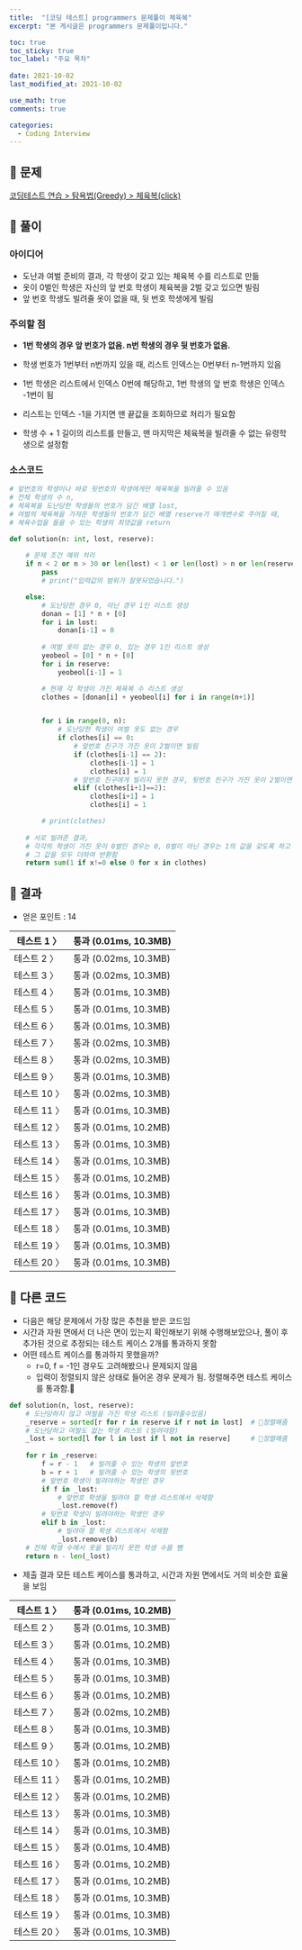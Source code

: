 ```yaml
---
title:  "[코딩 테스트] programmers 문제풀이 체육복"
excerpt: "본 게시글은 programmers 문제풀이입니다."

toc: true
toc_sticky: true
toc_label: "주요 목차"
 
date: 2021-10-02
last_modified_at: 2021-10-02

use_math: true
comments: true

categories:
  - Coding Interview
---
```


## 🚀 문제
[코딩테스트 연습 > 탐욕법(Greedy) > 체육복(click)](https://programmers.co.kr/learn/courses/30/lessons/42862?language=python3)



## 📌 풀이

### 아이디어

- 도난과 여벌 준비의 결과, 각 학생이 갖고 있는 체육복 수를 리스트로 만듦
- 옷이 0벌인 학생은 자신의 앞 번호 학생이 체육복을 2벌 갖고 있으면 빌림
- 앞 번호 학생도 빌려줄 옷이 없을 때, 뒷 번호 학생에게 빌림

### 주의할 점

- **1번 학생의 경우 앞 번호가 없음. n번 학생의 경우 뒷 번호가 없음.**

- 학생 번호가 1번부터 n번까지 있을 때, 리스트 인덱스는 0번부터 n-1번까지 있음
- 1번 학생은 리스트에서 인덱스 0번에 해당하고, 1번 학생의 앞 번호 학생은 인덱스 -1번이 됨
- 리스트는 인덱스 -1을 가지면 맨 끝값을 조회하므로 처리가 필요함
- 학생 수 + 1 길이의 리스트를 만들고, 맨 마지막은 체육복을 빌려줄 수 없는 유령학생으로 설정함



### 소스코드

```python
# 앞번호의 학생이나 바로 뒷번호의 학생에게만 체육복을 빌려줄 수 있음
# 전체 학생의 수 n,
# 체육복을 도난당한 학생들의 번호가 담긴 배열 lost,
# 여벌의 체육복을 가져온 학생들의 번호가 담긴 배열 reserve가 매개변수로 주어질 때,
# 체육수업을 들을 수 있는 학생의 최댓값을 return

def solution(n: int, lost, reserve):
    
    # 문제 조건 예외 처리
    if n < 2 or n > 30 or len(lost) < 1 or len(lost) > n or len(reserve) < 1 or len(reserve) > n:
        pass
        # print("입력값의 범위가 잘못되었습니다.")

    else:
        # 도난당한 경우 0, 아닌 경우 1인 리스트 생성
        donan = [1] * n + [0]
        for i in lost:
            donan[i-1] = 0
            
        # 여벌 옷이 없는 경우 0, 있는 경우 1인 리스트 생성
        yeobeol = [0] * n + [0]
        for i in reserve:
            yeobeol[i-1] = 1

        # 현재 각 학생이 가진 체육복 수 리스트 생성
        clothes = [donan[i] + yeobeol[i] for i in range(n+1)]


        for i in range(0, n):
            # 도난당한 학생이 여벌 옷도 없는 경우
            if clothes[i] == 0:
                # 앞번호 친구가 가진 옷이 2벌이면 빌림
                if (clothes[i-1] == 2):
                    clothes[i-1] = 1
                    clothes[i] = 1
                # 앞번호 친구에게 빌리지 못한 경우, 뒷번호 친구가 가진 옷이 2벌이면 빌림
                elif (clothes[i+1]==2):
                    clothes[i+1] = 1
                    clothes[i] = 1

        # print(clothes)
    
    # 서로 빌려준 결과, 
    # 각각의 학생이 가진 옷이 0벌인 경우는 0, 0벌이 아닌 경우는 1의 값을 갖도록 하고
    # 그 값을 모두 더하여 반환함
    return sum(1 if x!=0 else 0 for x in clothes)
```



## 📌 결과

- 얻은 포인트 : 14

| 테스트 1 〉  | 통과 (0.01ms, 10.3MB) |
| ------------ | --------------------- |
| 테스트 2 〉  | 통과 (0.02ms, 10.3MB) |
| 테스트 3 〉  | 통과 (0.02ms, 10.3MB) |
| 테스트 4 〉  | 통과 (0.01ms, 10.3MB) |
| 테스트 5 〉  | 통과 (0.01ms, 10.3MB) |
| 테스트 6 〉  | 통과 (0.01ms, 10.3MB) |
| 테스트 7 〉  | 통과 (0.02ms, 10.3MB) |
| 테스트 8 〉  | 통과 (0.02ms, 10.3MB) |
| 테스트 9 〉  | 통과 (0.01ms, 10.3MB) |
| 테스트 10 〉 | 통과 (0.02ms, 10.3MB) |
| 테스트 11 〉 | 통과 (0.01ms, 10.3MB) |
| 테스트 12 〉 | 통과 (0.01ms, 10.2MB) |
| 테스트 13 〉 | 통과 (0.01ms, 10.3MB) |
| 테스트 14 〉 | 통과 (0.01ms, 10.3MB) |
| 테스트 15 〉 | 통과 (0.01ms, 10.2MB) |
| 테스트 16 〉 | 통과 (0.01ms, 10.3MB) |
| 테스트 17 〉 | 통과 (0.01ms, 10.3MB) |
| 테스트 18 〉 | 통과 (0.01ms, 10.3MB) |
| 테스트 19 〉 | 통과 (0.01ms, 10.3MB) |
| 테스트 20 〉 | 통과 (0.01ms, 10.3MB) |





## 🐥 다른 코드

- 다음은 해당 문제에서 가장 많은 추천을 받은 코드임
- 시간과 자원 면에서 더 나은 면이 있는지 확인해보기 위해 수행해보았으나, 
  풀이 후 추가된 것으로 추정되는 테스트 케이스 2개를 통과하지 못함
- 어떤 테스트 케이스를 통과하지 못했을까? 
  - r=0, f = -1인 경우도 고려해봤으나 문제되지 않음
  - 입력이 정렬되지 않은 상태로 들어온 경우 문제가 됨. 정렬해주면 테스트 케이스를 통과함.📌

```python
def solution(n, lost, reserve):
    # 도난당하지 않고 여벌을 가진 학생 리스트 (빌려줄수있음)
    _reserve = sorted[r for r in reserve if r not in lost]	# 📌정렬해줌
    # 도난당하고 여벌도 없는 학생 리스트 (빌려야함)
    _lost = sorted[l for l in lost if l not in reserve]		# 📌정렬해줌
    
    for r in _reserve:
        f = r - 1	# 빌려줄 수 있는 학생의 앞번호
        b = r + 1	# 빌려줄 수 있는 학생의 뒷번호
        # 앞번호 학생이 빌려야하는 학생인 경우
        if f in _lost:
            # 앞번호 학생을 빌려야 할 학생 리스트에서 삭제함 
            _lost.remove(f)
        # 뒷번호 학생이 빌려야하는 학생인 경우
        elif b in _lost:
            # 빌려야 할 학생 리스트에서 삭제함
            _lost.remove(b)
    # 전체 학생 수에서 옷을 빌리지 못한 학생 수를 뺌
    return n - len(_lost)
```


- 제출 결과 모든 테스트 케이스를 통과하고, 시간과 자원 면에서도 거의 비슷한 효율을 보임


| 테스트 1 〉  | 통과 (0.01ms, 10.2MB) |
| ------------ | --------------------- |
| 테스트 2 〉  | 통과 (0.01ms, 10.3MB) |
| 테스트 3 〉  | 통과 (0.01ms, 10.2MB) |
| 테스트 4 〉  | 통과 (0.01ms, 10.3MB) |
| 테스트 5 〉  | 통과 (0.01ms, 10.3MB) |
| 테스트 6 〉  | 통과 (0.01ms, 10.2MB) |
| 테스트 7 〉  | 통과 (0.02ms, 10.2MB) |
| 테스트 8 〉  | 통과 (0.01ms, 10.3MB) |
| 테스트 9 〉  | 통과 (0.01ms, 10.2MB) |
| 테스트 10 〉 | 통과 (0.01ms, 10.2MB) |
| 테스트 11 〉 | 통과 (0.01ms, 10.2MB) |
| 테스트 12 〉 | 통과 (0.01ms, 10.2MB) |
| 테스트 13 〉 | 통과 (0.01ms, 10.3MB) |
| 테스트 14 〉 | 통과 (0.01ms, 10.3MB) |
| 테스트 15 〉 | 통과 (0.01ms, 10.4MB) |
| 테스트 16 〉 | 통과 (0.01ms, 10.2MB) |
| 테스트 17 〉 | 통과 (0.01ms, 10.2MB) |
| 테스트 18 〉 | 통과 (0.01ms, 10.3MB) |
| 테스트 19 〉 | 통과 (0.01ms, 10.3MB) |
| 테스트 20 〉 | 통과 (0.01ms, 10.3MB) |









